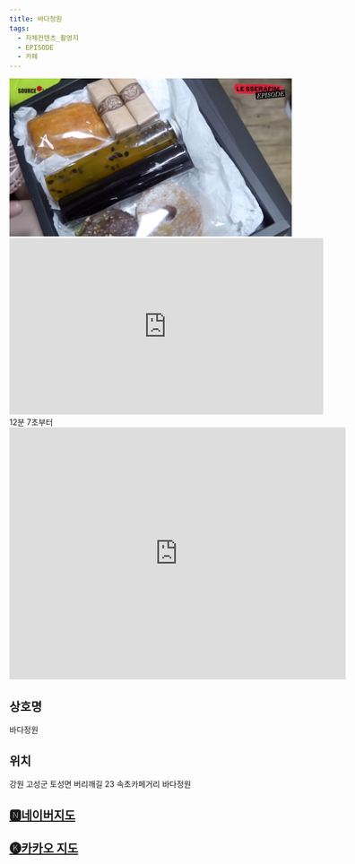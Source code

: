 ```yaml
---
title: 바다정원
tags:
  - 자체컨텐츠_촬영지
  - EPISODE
  - 카페
---
```

<img src="assets/Screenshot_113.png">

<iframe width="560" height="315" src="https://www.youtube.com/embed/zVY4HMpkAO0?si=wpgOmFuWi5tE_QAX" title="YouTube video player" frameborder="0" allow="accelerometer; autoplay; clipboard-write; encrypted-media; gyroscope; picture-in-picture; web-share" referrerpolicy="strict-origin-when-cross-origin" allowfullscreen></iframe>
12분 7초부터

<iframe src="https://www.google.com/maps/embed?pb=!1m18!1m12!1m3!1d3134.073059750363!2d128.58034841188368!3d38.23141197175654!2m3!1f0!2f0!3f0!3m2!1i1024!2i768!4f13.1!3m3!1m2!1s0x5fd8bc29b2bb7dcf%3A0x30c3a3ab20e27d67!2z67CU64uk7KCV7JuQ!5e0!3m2!1sko!2skr!4v1741405436364!5m2!1sko!2skr" width="600" height="450" style="border:0;" allowfullscreen="" loading="lazy" referrerpolicy="no-referrer-when-downgrade"></iframe>

## 상호명
바다정원

## 위치
강원 고성군 토성면 버리깨길 23 속초카페거리 바다정원


## [🅽네이버지도](https://naver.me/F6lTBDzg)

## [🅚카카오 지도](https://place.map.kakao.com/26917595)